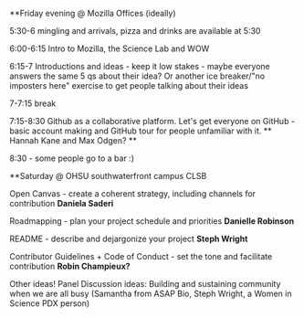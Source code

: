 **Friday evening @ Mozilla Offices (ideally)

5:30-6 mingling and arrivals, pizza and drinks are available at 5:30

6:00-6:15 Intro to Mozilla, the Science Lab and WOW

6:15-7 Introductions and ideas - keep it low stakes - maybe everyone answers the same 5 qs about their idea? Or another ice breaker/"no imposters here" exercise to get people talking about their ideas

7-7:15 break

7:15-8:30 Github as a collaborative platform. Let's get everyone on GitHub - basic account making and GitHub tour for people unfamiliar with it. ** Hannah Kane and Max Odgen? **

8:30 - some people go to a bar :)


**Saturday @ OHSU southwaterfront campus CLSB

   Open Canvas - create a coherent strategy, including channels for contribution **Daniela Saderi**
   
   Roadmapping - plan your project schedule and priorities **Danielle Robinson**
   
   README - describe and dejargonize your project **Steph Wright**
   
   Contributor Guidelines + Code of Conduct - set the tone and facilitate contribution **Robin Champieux?**
   
   Other ideas!
   Panel Discussion ideas:
   Building and sustaining community when we are all busy (Samantha from ASAP Bio, Steph Wright, a Women in Science PDX person)
   
